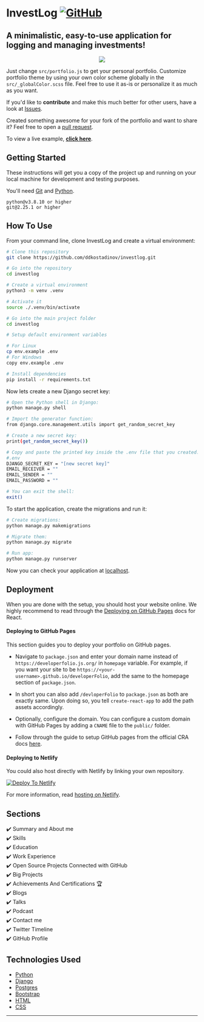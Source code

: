 # InvestLog [![GitHub](https://img.shields.io/github/license/ddkostadinov/investlog?color=yellow)](https://github.com/ddkostadinov/investlog/blob/main/LICENSE)

## A minimalistic, easy-to-use application for logging and managing investments!

<p align="center">
  <kbd>
<img src="https://user-images.githubusercontent.com/53429438/106779355-e9cd9e80-666c-11eb-9417-8a4b54441bc6.gif"></img>
  </kbd>
</p>

Just change `src/portfolio.js` to get your personal portfolio. Customize portfolio theme by using your own color scheme globally in the `src/_globalColor.scss` file. Feel free to use it as-is or personalize it as much as you want.

If you'd like to **contribute** and make this much better for other users, have a look at [Issues](https://github.com/saadpasta/developerFolio/issues).

Created something awesome for your fork of the portfolio and want to share it? Feel free to open a [pull request](https://github.com/saadpasta/developerFolio/pulls).

To view a live example, **[click here](https://developerfolio.js.org/)**.

## Getting Started

These instructions will get you a copy of the project up and running on your local machine for development and testing purposes.

You'll need [Git](https://git-scm.com) and [Python](https://www.python.org/downloads/).

```
python@v3.8.10 or higher
git@2.25.1 or higher
```

## How To Use

From your command line, clone InvestLog and create a virtual environment:

```bash
# Clone this repository
git clone https://github.com/ddkostadinov/investlog.git

# Go into the repository
cd investlog

# Create a virtual environment
python3 -m venv .venv

# Activate it
source ./.venv/bin/activate

# Go into the main project folder
cd investlog

# Setup default environment variables

# For Linux
cp env.example .env
# For Windows
copy env.example .env

# Install dependencies
pip install -r requirements.txt

```

Now lets create a new Django secret key:

```bash
# Open the Python shell in Django:
python manage.py shell

# Import the generator function:
from django.core.management.utils import get_random_secret_key

# Create a new secret key:
print(get_random_secret_key())

# Copy and paste the printed key inside the .env file that you created:
#.env
DJANGO_SECRET_KEY = "[new secret key]"
EMAIL_RECEIVER = ""
EMAIL_SENDER = ""
EMAIL_PASSWORD = ""

# You can exit the shell:
exit()

```

To start the application, create the migrations and run it:

```bash
# Create migrations:
python manage.py makemigrations

# Migrate them:
python manage.py migrate

# Run app:
python manage.py runserver

```

Now you can check your application at [localhost](http://localhost:8000).

## Deployment

When you are done with the setup, you should host your website online.
We highly recommend to read through the [Deploying on GitHub Pages](https://create-react-app.dev/docs/deployment/#github-pages) docs for React.

#### Deploying to GitHub Pages

This section guides you to deploy your portfolio on GitHub pages.

- Navigate to `package.json` and enter your domain name instead of `https://developerfolio.js.org/` in `homepage` variable. For example, if you want your site to be `https://<your-username>.github.io/developerFolio`, add the same to the homepage section of `package.json`.

- In short you can also add `/devloperFolio` to `package.json` as both are exactly same. Upon doing so, you tell `create-react-app` to add the path assets accordingly.

- Optionally, configure the domain. You can configure a custom domain with GitHub Pages by adding a `CNAME` file to the `public/` folder.

- Follow through the guide to setup GitHub pages from the official CRA docs [here](https://create-react-app.dev/docs/deployment/#github-pages).

#### Deploying to Netlify

You could also host directly with Netlify by linking your own repository.

[![Deploy To Netlify](https://www.netlify.com/img/deploy/button.svg)](https://app.netlify.com/start/deploy?repository=https://github.com/saadpasta/developerFolio)

For more information, read [hosting on Netlify](https://create-react-app.dev/docs/deployment/#netlify).

## Sections

✔️ Summary and About me\
✔️ Skills\
✔️ Education\
✔️ Work Experience\
✔️ Open Source Projects Connected with GitHub\
✔️ Big Projects\
✔️ Achievements And Certifications 🏆\
✔️ Blogs\
✔️ Talks\
✔️ Podcast\
✔️ Contact me\
✔️ Twitter Timeline\
✔️ GitHub Profile

## Technologies Used

- [Python](https://www.python.org/)
- [Django](https://www.djangoproject.com/)
- [Postgres](https://www.postgresql.org/)
- [Bootstrap](https://getbootstrap.com/)
- [HTML](https://developer.mozilla.org/en-US/docs/Web/HTML)
- [CSS](https://developer.mozilla.org/en-US/docs/Web/CSS)

<!-- markdownlint-restore -->
<!-- prettier-ignore-end -->

<!-- ALL-CONTRIBUTORS-LIST:END -->

---
